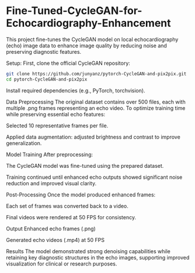 # Fine-Tuned-CycleGAN-for-Echocardiography-Enhancement

This project fine-tunes the CycleGAN model on local echocardiography (echo) image data to enhance image quality by reducing noise and preserving diagnostic features.

Setup:
First, clone the official CycleGAN repository:

```bash
git clone https://github.com/junyanz/pytorch-CycleGAN-and-pix2pix.git
cd pytorch-CycleGAN-and-pix2pix
```
Install required dependencies (e.g., PyTorch, torchvision).

Data Preprocessing
The original dataset contains over 500 files, each with multiple .png frames representing an echo video. To optimize training time while preserving essential echo features:

Selected 10 representative frames per file.

Applied data augmentation: adjusted brightness and contrast to improve generalization.

Model Training
After preprocessing:

The CycleGAN model was fine-tuned using the prepared dataset.

Training continued until enhanced echo outputs showed significant noise reduction and improved visual clarity.

Post-Processing
Once the model produced enhanced frames:

Each set of frames was converted back to a video.

Final videos were rendered at 50 FPS for consistency.

Output
Enhanced echo frames (.png)

Generated echo videos (.mp4) at 50 FPS

Results
The model demonstrated strong denoising capabilities while retaining key diagnostic structures in the echo images, supporting improved visualization for clinical or research purposes.
